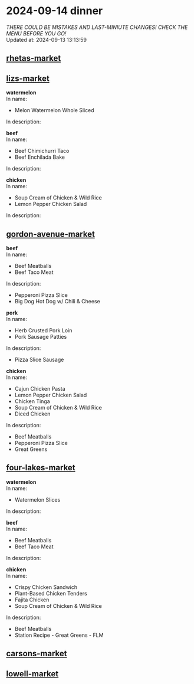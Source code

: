 # 2024-09-14 dinner  
*THERE COULD BE MISTAKES AND LAST-MINIUTE CHANGES! CHECK THE MENU BEFORE YOU GO!*  
Updated at: 2024-09-13 13:13:59  
## [rhetas-market](https://wisc-housingdining.nutrislice.com/menu/rhetas-market/dinner/2024-09-14)  
## [lizs-market](https://wisc-housingdining.nutrislice.com/menu/lizs-market/dinner/2024-09-14)  
**watermelon**  
In name:   
 - Melon Watermelon Whole Sliced  
  
In description:   
  
**beef**  
In name:   
 - Beef Chimichurri Taco  
 - Beef Enchilada Bake  
  
In description:   
  
**chicken**  
In name:   
 - Soup Cream of Chicken & Wild Rice  
 - Lemon Pepper Chicken Salad  
  
In description:   
  
## [gordon-avenue-market](https://wisc-housingdining.nutrislice.com/menu/gordon-avenue-market/dinner/2024-09-14)  
**beef**  
In name:   
 - Beef Meatballs  
 - Beef Taco Meat  
  
In description:   
 - Pepperoni Pizza Slice  
 - Big Dog Hot Dog w/ Chili & Cheese  
  
**pork**  
In name:   
 - Herb Crusted Pork Loin  
 - Pork Sausage Patties  
  
In description:   
 - Pizza Slice Sausage  
  
**chicken**  
In name:   
 - Cajun Chicken Pasta  
 - Lemon Pepper Chicken Salad  
 - Chicken Tinga  
 - Soup Cream of Chicken & Wild Rice  
 - Diced Chicken  
  
In description:   
 - Beef Meatballs  
 - Pepperoni Pizza Slice  
 - Great Greens  
  
## [four-lakes-market](https://wisc-housingdining.nutrislice.com/menu/four-lakes-market/dinner/2024-09-14)  
**watermelon**  
In name:   
 - Watermelon Slices  
  
In description:   
  
**beef**  
In name:   
 - Beef Meatballs  
 - Beef Taco Meat  
  
In description:   
  
**chicken**  
In name:   
 - Crispy Chicken Sandwich  
 - Plant-Based Chicken Tenders  
 - Fajita Chicken  
 - Soup Cream of Chicken & Wild Rice  
  
In description:   
 - Beef Meatballs  
 - Station Recipe - Great Greens - FLM  
  
## [carsons-market](https://wisc-housingdining.nutrislice.com/menu/carsons-market/dinner/2024-09-14)  
## [lowell-market](https://wisc-housingdining.nutrislice.com/menu/lowell-market/dinner/2024-09-14)  
  
